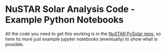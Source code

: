 # NuSTAR Solar Analysis Code - Example Python Notebooks

All the code you need to get this working is in the [NuSTAR PySolar repo](https://github.com/NuSTAR/nustar_pysolar), so here its more just example jupyter notebooks (eventually) to show what is possible.


